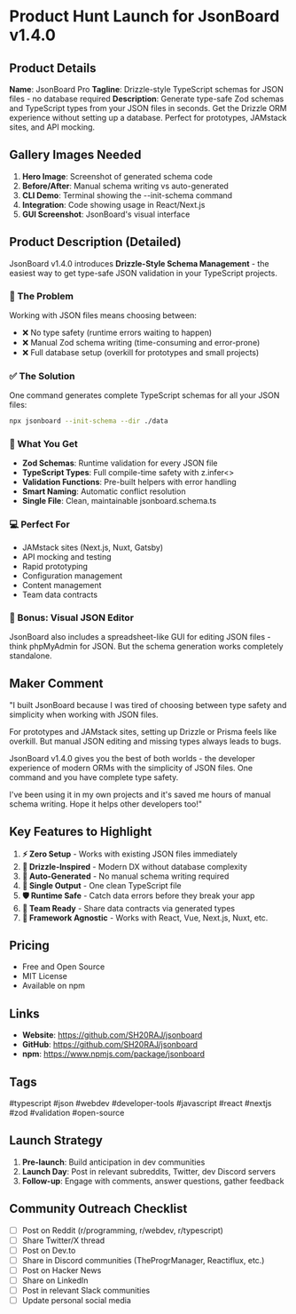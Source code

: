 # Product Hunt Launch for JsonBoard v1.4.0

## Product Details

**Name**: JsonBoard Pro
**Tagline**: Drizzle-style TypeScript schemas for JSON files - no database required
**Description**: Generate type-safe Zod schemas and TypeScript types from your JSON files in seconds. Get the Drizzle ORM experience without setting up a database. Perfect for prototypes, JAMstack sites, and API mocking.

## Gallery Images Needed
1. **Hero Image**: Screenshot of generated schema code
2. **Before/After**: Manual schema writing vs auto-generated  
3. **CLI Demo**: Terminal showing the --init-schema command
4. **Integration**: Code showing usage in React/Next.js
5. **GUI Screenshot**: JsonBoard's visual interface

## Product Description (Detailed)

JsonBoard v1.4.0 introduces **Drizzle-Style Schema Management** - the easiest way to get type-safe JSON validation in your TypeScript projects.

### 🎯 The Problem
Working with JSON files means choosing between:
- ❌ No type safety (runtime errors waiting to happen)
- ❌ Manual Zod schema writing (time-consuming and error-prone)
- ❌ Full database setup (overkill for prototypes and small projects)

### ✅ The Solution
One command generates complete TypeScript schemas for all your JSON files:

```bash
npx jsonboard --init-schema --dir ./data
```

### 🚀 What You Get
- **Zod Schemas**: Runtime validation for every JSON file
- **TypeScript Types**: Full compile-time safety with z.infer<>
- **Validation Functions**: Pre-built helpers with error handling
- **Smart Naming**: Automatic conflict resolution
- **Single File**: Clean, maintainable jsonboard.schema.ts

### 💻 Perfect For
- JAMstack sites (Next.js, Nuxt, Gatsby)
- API mocking and testing
- Rapid prototyping
- Configuration management
- Content management
- Team data contracts

### 🎪 Bonus: Visual JSON Editor
JsonBoard also includes a spreadsheet-like GUI for editing JSON files - think phpMyAdmin for JSON. But the schema generation works completely standalone.

## Maker Comment

"I built JsonBoard because I was tired of choosing between type safety and simplicity when working with JSON files. 

For prototypes and JAMstack sites, setting up Drizzle or Prisma feels like overkill. But manual JSON editing and missing types always leads to bugs.

JsonBoard v1.4.0 gives you the best of both worlds - the developer experience of modern ORMs with the simplicity of JSON files. One command and you have complete type safety.

I've been using it in my own projects and it's saved me hours of manual schema writing. Hope it helps other developers too!"

## Key Features to Highlight

1. **⚡ Zero Setup** - Works with existing JSON files immediately
2. **🧪 Drizzle-Inspired** - Modern DX without database complexity  
3. **🔧 Auto-Generated** - No manual schema writing required
4. **📁 Single Output** - One clean TypeScript file
5. **🛡️ Runtime Safe** - Catch data errors before they break your app
6. **👥 Team Ready** - Share data contracts via generated types
7. **🎯 Framework Agnostic** - Works with React, Vue, Next.js, Nuxt, etc.

## Pricing
- Free and Open Source
- MIT License
- Available on npm

## Links
- **Website**: https://github.com/SH20RAJ/jsonboard
- **GitHub**: https://github.com/SH20RAJ/jsonboard  
- **npm**: https://www.npmjs.com/package/jsonboard

## Tags
#typescript #json #webdev #developer-tools #javascript #react #nextjs #zod #validation #open-source

## Launch Strategy
1. **Pre-launch**: Build anticipation in dev communities
2. **Launch Day**: Post in relevant subreddits, Twitter, dev Discord servers
3. **Follow-up**: Engage with comments, answer questions, gather feedback

## Community Outreach Checklist
- [ ] Post on Reddit (r/programming, r/webdev, r/typescript)
- [ ] Share Twitter/X thread  
- [ ] Post on Dev.to
- [ ] Share in Discord communities (TheProgrManager, Reactiflux, etc.)
- [ ] Post on Hacker News
- [ ] Share on LinkedIn
- [ ] Post in relevant Slack communities
- [ ] Update personal social media
